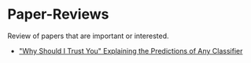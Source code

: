 # Paper-Reviews
Review of papers that are important or interested.
- ["Why Should I Trust You" Explaining the Predictions of Any Classifier](https://github.com/Richardyun01/Paper-Reviews/blob/main/Why%20Should%20I%20Trust%20You%20Explaining%20the%20Predictions%20of%20Any%20Classifier.pdf)
